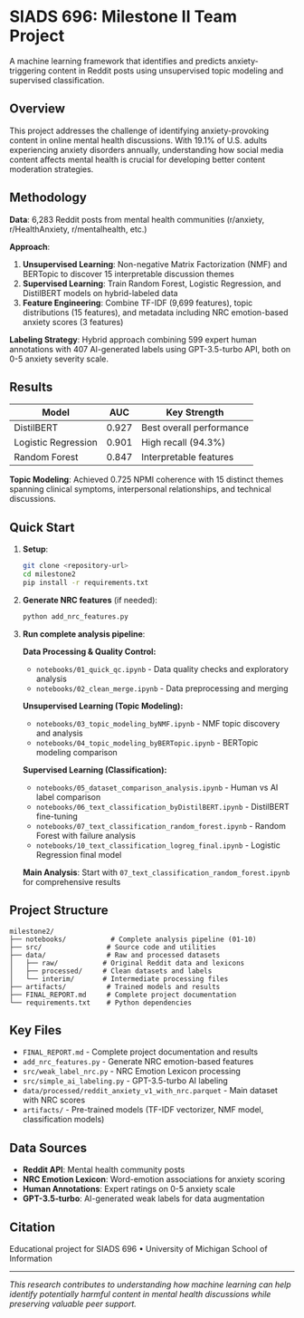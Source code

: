 # SIADS 696: Milestone II Team Project

A machine learning framework that identifies and predicts anxiety-triggering content in Reddit posts using unsupervised topic modeling and supervised classification.

## Overview

This project addresses the challenge of identifying anxiety-provoking content in online mental health discussions. With 19.1% of U.S. adults experiencing anxiety disorders annually, understanding how social media content affects mental health is crucial for developing better content moderation strategies.

## Methodology

**Data**: 6,283 Reddit posts from mental health communities (r/anxiety, r/HealthAnxiety, r/mentalhealth, etc.)

**Approach**:
1. **Unsupervised Learning**: Non-negative Matrix Factorization (NMF) and BERTopic to discover 15 interpretable discussion themes
2. **Supervised Learning**: Train Random Forest, Logistic Regression, and DistilBERT models on hybrid-labeled data
3. **Feature Engineering**: Combine TF-IDF (9,699 features), topic distributions (15 features), and metadata including NRC emotion-based anxiety scores (3 features)

**Labeling Strategy**: Hybrid approach combining 599 expert human annotations with 407 AI-generated labels using GPT-3.5-turbo API, both on 0-5 anxiety severity scale.

## Results

| Model | AUC | Key Strength |
|-------|-----|--------------|
| DistilBERT | 0.927 | Best overall performance |
| Logistic Regression | 0.901 | High recall (94.3%) |
| Random Forest | 0.847 | Interpretable features |

**Topic Modeling**: Achieved 0.725 NPMI coherence with 15 distinct themes spanning clinical symptoms, interpersonal relationships, and technical discussions.

## Quick Start

1. **Setup**:
   ```bash
   git clone <repository-url>
   cd milestone2
   pip install -r requirements.txt
   ```

2. **Generate NRC features** (if needed):
   ```bash
   python add_nrc_features.py
   ```

3. **Run complete analysis pipeline**:

   **Data Processing & Quality Control:**
   - `notebooks/01_quick_qc.ipynb` - Data quality checks and exploratory analysis
   - `notebooks/02_clean_merge.ipynb` - Data preprocessing and merging

   **Unsupervised Learning (Topic Modeling):**
   - `notebooks/03_topic_modeling_byNMF.ipynb` - NMF topic discovery and analysis
   - `notebooks/04_topic_modeling_byBERTopic.ipynb` - BERTopic modeling comparison

   **Supervised Learning (Classification):**
   - `notebooks/05_dataset_comparison_analysis.ipynb` - Human vs AI label comparison
   - `notebooks/06_text_classification_byDistilBERT.ipynb` - DistilBERT fine-tuning
   - `notebooks/07_text_classification_random_forest.ipynb` - Random Forest with failure analysis
   - `notebooks/10_text_classification_logreg_final.ipynb` - Logistic Regression final model

   **Main Analysis**: Start with `07_text_classification_random_forest.ipynb` for comprehensive results

## Project Structure

```
milestone2/
├── notebooks/           # Complete analysis pipeline (01-10)
├── src/                # Source code and utilities
├── data/               # Raw and processed datasets
│   ├── raw/           # Original Reddit data and lexicons
│   ├── processed/     # Clean datasets and labels
│   └── interim/       # Intermediate processing files
├── artifacts/          # Trained models and results
├── FINAL_REPORT.md     # Complete project documentation
└── requirements.txt    # Python dependencies
```

## Key Files

- `FINAL_REPORT.md` - Complete project documentation and results
- `add_nrc_features.py` - Generate NRC emotion-based features
- `src/weak_label_nrc.py` - NRC Emotion Lexicon processing
- `src/simple_ai_labeling.py` - GPT-3.5-turbo AI labeling
- `data/processed/reddit_anxiety_v1_with_nrc.parquet` - Main dataset with NRC scores
- `artifacts/` - Pre-trained models (TF-IDF vectorizer, NMF model, classification models)

## Data Sources

- **Reddit API**: Mental health community posts
- **NRC Emotion Lexicon**: Word-emotion associations for anxiety scoring
- **Human Annotations**: Expert ratings on 0-5 anxiety scale
- **GPT-3.5-turbo**: AI-generated weak labels for data augmentation

## Citation

Educational project for SIADS 696 • University of Michigan School of Information

---

*This research contributes to understanding how machine learning can help identify potentially harmful content in mental health discussions while preserving valuable peer support.*
